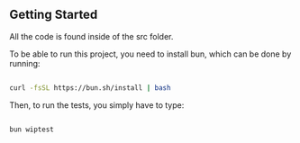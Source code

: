 ## Getting Started

All the code is found inside of the src folder.

To be able to run this project, you need to install bun, which can be done by running:

```sh

curl -fsSL https://bun.sh/install | bash

```

Then, to run the tests, you simply have to type:

```sh

bun wiptest

```